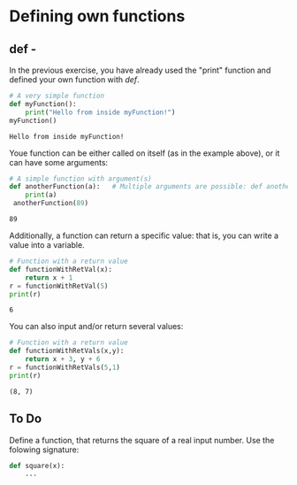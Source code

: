 # Defining own functions
## def - 

In the previous exercise, you have already used the "print" function and defined your own function with *def*. 

```python
# A very simple function
def myFunction():
    print("Hello from inside myFunction!")
myFunction()
```
```
Hello from inside myFunction!
```
Youe function can be either called on itself (as in the example above), or it can have some arguments: 

```python
# A simple function with argument(s)
def anotherFunction(a):   # Multiple arguments are possible: def anotherFunction(a, b, c, ...)
    print(a)
 anotherFunction(89)   
```
```
89
```
Additionally, a function can return a specific value: that is, you can write a value into a variable. 

```python
# Function with a return value
def functionWithRetVal(x):
    return x + 1
r = functionWithRetVal(5)
print(r)

```
```
6
```
You can also input and/or return several values:

```python
# Function with a return value
def functionWithRetVals(x,y):
    return x + 3, y + 6
r = functionWithRetVals(5,1)
print(r)

```
```
(8, 7)
```
## To Do 
Define a function, that returns the square of a real input number.
Use the folowing signature:

```python
def square(x):
    ...
```